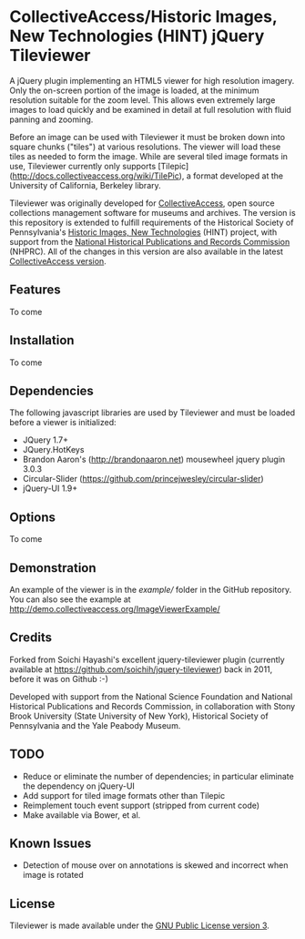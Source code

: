 CollectiveAccess/Historic Images, New Technologies (HINT) jQuery Tileviewer
===========================================================================

A jQuery plugin implementing an HTML5 viewer for high resolution imagery. Only the on-screen portion of the image is loaded, at the minimum resolution suitable for the zoom level. This allows even extremely large images to load quickly and be examined in detail at full resolution with fluid panning and zooming.

Before an image can be used with Tileviewer it must be broken down into square chunks ("tiles") at various resolutions. The viewer will load these tiles as needed to form the image. While are several tiled image formats in use, Tileviewer currently only supports [Tilepic] (http://docs.collectiveaccess.org/wiki/TilePic), a format developed at the University of California, Berkeley library.

Tileviewer was originally developed for [CollectiveAccess](http://www.collectiveaccess.org), open source collections management software for museums and archives. The version is this repository is extended to fulfill requirements of the Historical Society of Pennsylvania's [Historic Images, New Technologies](https://hsp.org/history-online/historic-images-new-technologies) (HINT) project, with support from the [National Historical Publications and Records Commission](http://www.archives.gov/nhprc/) (NHPRC). All of the changes in this version are also available in the latest [CollectiveAccess version](https://github.com/collectiveaccess/providence).

Features
--------
To come

Installation
------------
To come

Dependencies
------------

The following javascript libraries are used by Tileviewer and must be loaded before a viewer is initialized:

*  JQuery 1.7+
*  JQuery.HotKeys
*  Brandon Aaron's (http://brandonaaron.net) mousewheel jquery plugin 3.0.3
*  Circular-Slider (https://github.com/princejwesley/circular-slider)
*  jQuery-UI 1.9+

Options
------- 
To come

Demonstration
-------------
An example of the viewer is in the *example/* folder in the GitHub repository. You can also see the example at http://demo.collectiveaccess.org/ImageViewerExample/

Credits
-------
Forked from Soichi Hayashi's excellent jquery-tileviewer plugin (currently available at https://github.com/soichih/jquery-tileviewer) back in 2011, before it was on Github :-)

Developed with support from the National Science Foundation and National Historical Publications and Records Commission, in collaboration with Stony Brook University (State University of New York), Historical Society of Pennsylvania and the Yale Peabody Museum.

TODO
----
*  Reduce or eliminate the number of dependencies; in particular eliminate the dependency on jQuery-UI
*  Add support for tiled image formats other than Tilepic
*  Reimplement touch event support (stripped from current code)
*  Make available via Bower, et al.

Known Issues
------------
*  Detection of mouse over on annotations is skewed and incorrect when image is rotated

License
-------
Tileviewer is made available under the [GNU Public License version 3](http://www.gnu.org/licenses/gpl-3.0.en.html).
